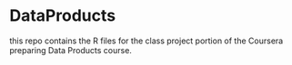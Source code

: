 # DataProducts
this repo contains the R files for the class project portion of the Coursera preparing Data Products course.
